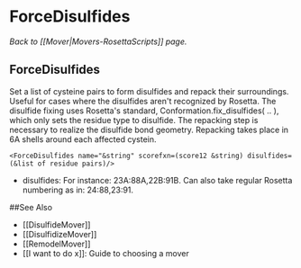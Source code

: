 # ForceDisulfides
*Back to [[Mover|Movers-RosettaScripts]] page.*
## ForceDisulfides

Set a list of cysteine pairs to form disulfides and repack their surroundings. Useful for cases where the disulfides aren't recognized by Rosetta. The disulfide fixing uses Rosetta's standard, Conformation.fix\_disulfides( .. ), which only sets the residue type to disulfide. The repacking step is necessary to realize the disulfide bond geometry. Repacking takes place in 6A shells around each affected cystein.


```
<ForceDisulfides name="&string" scorefxn=(score12 &string) disulfides=(&list of residue pairs)/>
```

-   disulfides: For instance: 23A:88A,22B:91B. Can also take regular Rosetta numbering as in: 24:88,23:91.


##See Also

* [[DisulfideMover]]
* [[DisulfidizeMover]]
* [[RemodelMover]]
* [[I want to do x]]: Guide to choosing a mover
